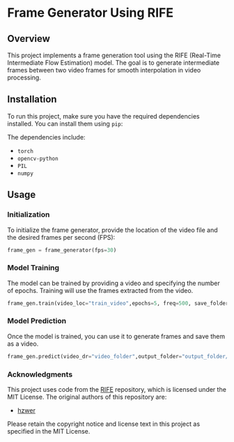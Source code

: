 
# Frame Generator Using RIFE

## Overview

This project implements a frame generation tool using the RIFE (Real-Time Intermediate Flow Estimation) model. The goal is to generate intermediate frames between two video frames for smooth interpolation in video processing.

## Installation

To run this project, make sure you have the required dependencies installed. You can install them using `pip`:

The dependencies include:

- `torch`
- `opencv-python`
- `PIL`
- `numpy`

## Usage

### Initialization

To initialize the frame generator, provide the location of the video file and the desired frames per second (FPS):

```python
frame_gen = frame_generator(fps=30)
```


### Model Training

The model can be trained by providing a video and specifying the number of epochs. Training will use the frames extracted from the video.

```python
frame_gen.train(video_loc="train_video",epochs=5, freq=500, save_folder="models/")
```

### Model Prediction

Once the model is trained, you can use it to generate frames and save them as a video.

```python
frame_gen.predict(video_dr="video_folder",output_folder="output_folder/")
```

### Acknowledgments

This project uses code from the [RIFE](https://github.com/hzwer/ECCV2022-RIFE) repository, which is licensed under the MIT License. The original authors of this repository are:

- [hzwer](https://github.com/hzwer)

Please retain the copyright notice and license text in this project as specified in the MIT License.

